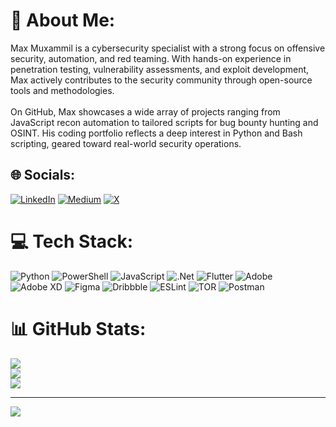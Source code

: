 # 💫 About Me:
Max Muxammil is a cybersecurity specialist with a strong focus on offensive security, automation, and red teaming. With hands-on experience in penetration testing, vulnerability assessments, and exploit development, Max actively contributes to the security community through open-source tools and methodologies.<br><br>On GitHub, Max showcases a wide array of projects ranging from JavaScript recon automation to tailored scripts for bug bounty hunting and OSINT. His coding portfolio reflects a deep interest in Python and Bash scripting, geared toward real-world security operations.<br>


## 🌐 Socials:
[![LinkedIn](https://img.shields.io/badge/LinkedIn-%230077B5.svg?logo=linkedin&logoColor=white)](https://linkedin.com/in/maxmuxammil) [![Medium](https://img.shields.io/badge/Medium-12100E?logo=medium&logoColor=white)](https://medium.com/@maxmuxammil) [![X](https://img.shields.io/badge/X-black.svg?logo=X&logoColor=white)](https://x.com/maxmuxammil) 

# 💻 Tech Stack:
![Python](https://img.shields.io/badge/python-3670A0?style=for-the-badge&logo=python&logoColor=ffdd54) ![PowerShell](https://img.shields.io/badge/PowerShell-%235391FE.svg?style=for-the-badge&logo=powershell&logoColor=white) ![JavaScript](https://img.shields.io/badge/javascript-%23323330.svg?style=for-the-badge&logo=javascript&logoColor=%23F7DF1E) ![.Net](https://img.shields.io/badge/.NET-5C2D91?style=for-the-badge&logo=.net&logoColor=white) ![Flutter](https://img.shields.io/badge/Flutter-%2302569B.svg?style=for-the-badge&logo=Flutter&logoColor=white) ![Adobe](https://img.shields.io/badge/adobe-%23FF0000.svg?style=for-the-badge&logo=adobe&logoColor=white) ![Adobe XD](https://img.shields.io/badge/Adobe%20XD-470137?style=for-the-badge&logo=Adobe%20XD&logoColor=#FF61F6) ![Figma](https://img.shields.io/badge/figma-%23F24E1E.svg?style=for-the-badge&logo=figma&logoColor=white) ![Dribbble](https://img.shields.io/badge/Dribbble-EA4C89?style=for-the-badge&logo=dribbble&logoColor=white) ![ESLint](https://img.shields.io/badge/ESLint-4B3263?style=for-the-badge&logo=eslint&logoColor=white) ![TOR](https://img.shields.io/badge/tor-%237E4798.svg?style=for-the-badge&logo=tor-project&logoColor=white) ![Postman](https://img.shields.io/badge/Postman-FF6C37?style=for-the-badge&logo=postman&logoColor=white)
# 📊 GitHub Stats:
![](https://github-readme-stats.vercel.app/api?username=maxmuxammil&theme=blue-green&hide_border=true&include_all_commits=false&count_private=false)<br/>
![](https://nirzak-streak-stats.vercel.app/?user=maxmuxammil&theme=blue-green&hide_border=true)<br/>
![](https://github-readme-stats.vercel.app/api/top-langs/?username=maxmuxammil&theme=blue-green&hide_border=true&include_all_commits=false&count_private=false&layout=compact)

---
[![](https://visitcount.itsvg.in/api?id=maxmuxammil&icon=0&color=3)](https://visitcount.itsvg.in)
